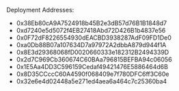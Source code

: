 Deployment Addresses:
- 0x38Eb80cA9A7524918b45B2e3dB57d76B1B1848d7
- 0xd7240e5d5072f4EB27418Abd72D426B1b4837e56
- 0x0F72dF8226554930dEACBD3938287AdF09FD1De0
- 0xa0Db88B07a107634D7a97972A2dbbA879d944f1A
- 0x8E3d29368068fD0020660333e182312B2494339D
- 0x2d7C969Cb360674C60BAa796815BEFBA94c06056
- 0x1E5Aa4DD3C596159Cedaf49421476E5886464d6B
- 0x8D35CCccC60A4590f068409e7f780DFC6ff3C60e
- 0x32e6e4d02448a5e271ed4aea6a464c7c25360ba4